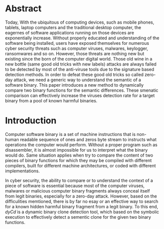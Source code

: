 # Abstract
Today, With the ubiquitous of computing devices, such as mobile phones, tablets, laptop computers and the traditional desktop computer, the eagernes of software applications running on those devices are exponentially increase. Without properly educated and understanding of the software being installed, users have exposed themselves for numerous cyber security threats such as computer viruses, malwares, keylogger, ransomwares and so on. However, those threats are nothing new but existing since the born of the computer digital world. Those old wine in a new bottle (same good old tricks with new labels) attacks are always failed to be detected by most of the anti-viruse tools due to the signature based detection methods. In order to defeat these good old tricks so called zero-day attack, we need a generic way to understand the semantic of a software binary. This paper introduces a new method to dynamically compare two binary functions for the semantic differences. These smenatic comparison can effectively increase the viruses detection rate for a target binary from a pool of known harmful binaries.   

# Introduction
Computer software binary is a set of machine instructions that is non-human readable sequence of ones and zeros byte stream to instructs what operations the computer would perform. Without a proper program such as disassembler, it is almost impossible for us to interpret what the binary would do. Same situation applies when try to compare the content of two pieces of binary functions for which they may be compiled with different compilers, built for different machine architectures, or coded with different implementations. 

In cyber security, the ability to compare or to understand the context of a piece of software is essential because most of the computer viruses, malwares or malicious computer binary fragments always conceal itself from legit binaries, especially for a zero-day attack. However, based on the difficulities memtioned, there is by far no esay or an effective way to search for a known hidden harmful binary fragment from a legit binary. To this end, *dyCd* is a dynamic binary clone detection tool, which based on the symbolic execution to effectively detect a sementic clone for the given two binary functions.
